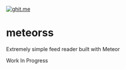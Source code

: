 [![ghit.me](https://ghit.me/badge.svg?repo=dmarucco/meteorss)](https://ghit.me/repo/dmarucco/meteorss)

# meteorss
Extremely simple feed reader built with Meteor

Work In Progress
